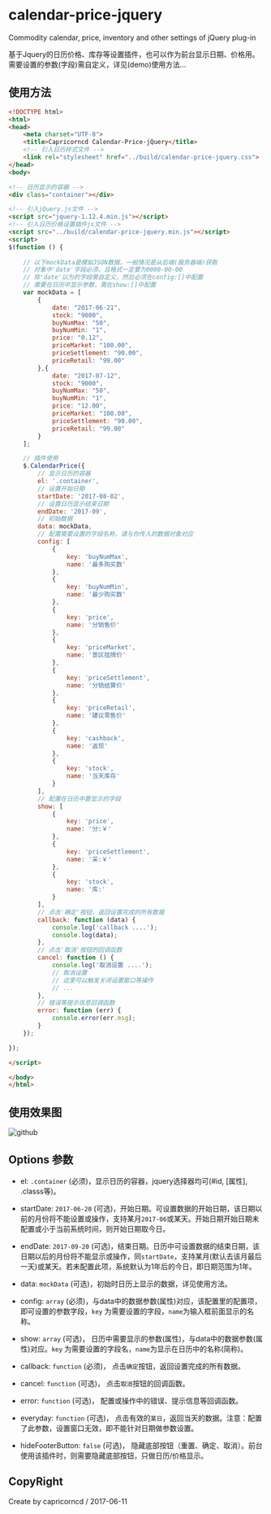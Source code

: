 calendar-price-jquery
====
Commodity calendar, price, inventory and other settings of jQuery plug-in

基于Jquery的日历价格、库存等设置插件，也可以作为前台显示日期、价格用。需要设置的参数(字段)需自定义，详见(demo)使用方法...

## 使用方法

```html
<!DOCTYPE html>
<html>
<head>
    <meta charset="UTF-8">
    <title>Capricorncd Calendar-Price-jQuery</title>
    <!-- 引入日历样式文件 -->
    <link rel="stylesheet" href="../build/calendar-price-jquery.css">
</head>
<body>

<!-- 日历显示的容器 -->
<div class="container"></div>

<!-- 引入jQuery.js文件 -->
<script src="jquery-1.12.4.min.js"></script>
<!-- 引入日历价格设置插件js文件 -->
<script src="../build/calendar-price-jquery.min.js"></script>
<script>
$(function () {
	
	// 以下mockData是模拟JSON数据，一般情况是从后端(服务器端)获取
	// 对象中'date'字段必须，且格式一定要为0000-00-00
	// 除'date'以为的字段需自定义，然后必须在config:[]中配置
	// 需要在日历中显示参数，需在show:[]中配置
    var mockData = [
        {
            date: "2017-06-21",
            stock: "9000",
            buyNumMax: "50",
            buyNumMin: "1",
            price: "0.12",
            priceMarket: "100.00",
            priceSettlement: "90.00",
            priceRetail: "99.00"
        },{
            date: "2017-07-12",
            stock: "9000",
            buyNumMax: "50",
            buyNumMin: "1",
            price: "12.00",
            priceMarket: "100.00",
            priceSettlement: "90.00",
            priceRetail: "99.00"
        }
    ];

	// 插件使用
    $.CalendarPrice({
    	// 显示日历的容器
        el: '.container',
        // 设置开始日期
        startDate: '2017-08-02',
        // 设置日历显示结束日期
        endDate: '2017-09',
        // 初始数据
        data: mockData,
        // 配置需要设置的字段名称，请与你传入的数据对象对应
        config: [
        	{
        		key: 'buyNumMax',
        		name: '最多购买数'
        	},
        	{
        		key: 'buyNumMin',
        		name: '最少购买数'
        	},
        	{
        		key: 'price',
        		name: '分销售价'
        	},
        	{
        		key: 'priceMarket',
        		name: '景区挂牌价'
        	},
        	{
        		key: 'priceSettlement',
        		name: '分销结算价'
        	},
        	{
        		key: 'priceRetail',
        		name: '建议零售价'
        	},
            {
                key: 'cashback',
                name: '返现'
            },
        	{
        		key: 'stock',
        		name: '当天库存'
        	}
        ],
        // 配置在日历中要显示的字段
        show: [
        	{
        		key: 'price',
        		name: '分:￥'
        	},
        	{
                key: 'priceSettlement',
        		name: '采:￥'
        	},
        	{
                key: 'stock',
        		name: '库:'
        	}
        ],
        // 点击'确定'按钮，返回设置完成的所有数据
        callback: function (data) {
            console.log('callback ....');
            console.log(data);
        },
        // 点击'取消'按钮的回调函数
        cancel: function () {
        	console.log('取消设置 ....');
        	// 取消设置
        	// 这里可以触发关闭设置窗口等操作
        	// ...
        },
        // 错误等提示信息回调函数
        error: function (err) {
            console.error(err.msg);
        }
    });

});

</script>

</body>
</html>

```


## 使用效果图

![github](http://img.mukewang.com/594695990001a32d10320836.png "github")


## Options 参数

* el: `.container` (必须)，显示日历的容器，jquery选择器均可(#id, \[属性], .classs等)。  

* startDate: `2017-06-20` (可选)，开始日期。可设置数据的开始日期，该日期以前的月份将不能设置或操作，支持某月`2017-06`或某天。开始日期开始日期未配置或小于当前系统时间，则开始日期取今日。  

* endDate: `2017-09-20` (可选)，结束日期。日历中可设置数据的结束日期，该日期以后的月份将不能显示或操作，同`startDate`，支持某月(默认去该月最后一天)或某天。若未配置此项，系统默认为1年后的今日，即日期范围为1年。 

* data: `mockData` (可选)，初始时日历上显示的数据，详见使用方法。  

* config: `array` (必须)，与data中的数据参数(属性)对应，该配置里的配置项，即可设置的参数字段，`key` 为需要设置的字段，`name`为输入框前面显示的名称。  

* show: `array` (可选)， 日历中需要显示的参数(属性)，与data中的数据参数(属性)对应。`key` 为需要设置的字段名，`name`为显示在日历中的名称(简称)。

* callback: `function` (必须)， 点击`确定`按钮，返回设置完成的所有数据。

* cancel: `function` (可选)， 点击`取消`按钮的回调函数。

* error: `function` (可选)， 配置或操作中的错误、提示信息等回调函数。

* everyday: `function` (可选)， 点击有效的`某日`，返回当天的数据。注意：配置了此参数，设置窗口无效，即不能针对日期做参数设置。

* hideFooterButton: `false` (可选)， 隐藏底部按钮（重置、确定、取消）。前台使用该插件时，则需要隐藏底部按钮，只做日历/价格显示。

## CopyRight

Create by capricorncd / 2017-06-11